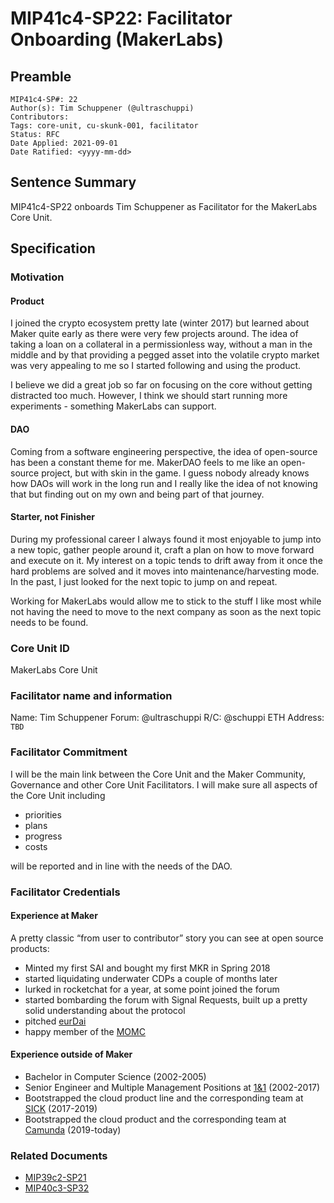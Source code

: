 # MIP41c4-SP22: Facilitator Onboarding (MakerLabs)

## Preamble

```
MIP41c4-SP#: 22
Author(s): Tim Schuppener (@ultraschuppi)
Contributors:
Tags: core-unit, cu-skunk-001, facilitator
Status: RFC
Date Applied: 2021-09-01
Date Ratified: <yyyy-mm-dd>
```

## Sentence Summary

MIP41c4-SP22 onboards Tim Schuppener as Facilitator for the MakerLabs Core Unit.

## Specification

### Motivation

#### Product

I joined the crypto ecosystem pretty late (winter 2017) but learned about Maker quite early as there were very few projects around. The idea of taking a loan on a collateral in a permissionless way, without a man in the middle and by that providing a pegged asset into the volatile crypto market was very appealing to me so I started following and using the product.

I believe we did a great job so far on focusing on the core without getting distracted too much. However, I think we should start running more experiments - something MakerLabs can support.

#### DAO

Coming from a software engineering perspective, the idea of open-source has been a constant theme for me. MakerDAO feels to me like an open-source project, but with skin in the game. I guess nobody already knows how DAOs will work in the long run and I really like the idea of not knowing that but finding out on my own and being part of that journey.

#### Starter, not Finisher

During my professional career I always found it most enjoyable to jump into a new topic, gather people around it, craft a plan on how to move forward and execute on it. My interest on a topic tends to drift away from it once the hard problems are solved and it moves into maintenance/harvesting mode. In the past, I just looked for the next topic to jump on and repeat.

Working for MakerLabs would allow me to stick to the stuff I like most while not having the need to move to the next company as soon as the next topic needs to be found.

### Core Unit ID

MakerLabs Core Unit

### Facilitator name and information

Name: Tim Schuppener
Forum: @ultraschuppi
R/C: @schuppi
ETH Address: `TBD`

### Facilitator Commitment

I will be the main link between the Core Unit and the Maker Community, Governance and other Core Unit Facilitators. I will make sure all aspects of the Core Unit including

* priorities
* plans
* progress
* costs

will be reported and in line with the needs of the DAO.

### Facilitator Credentials

#### Experience at Maker

A pretty classic “from user to contributor” story you can see at open source products:

* Minted my first SAI and bought my first MKR in Spring 2018
* started liquidating underwater CDPs a couple of months later
* lurked in rocketchat for a year, at some point joined the forum
* started bombarding the forum with Signal Requests, built up a pretty solid understanding about the protocol
* pitched [eurDai](https://forum.makerdao.com/t/mip13c3-sp10-declaration-of-intent-eurdai/6766)
* happy member of the [MOMC](https://forum.makerdao.com/t/parameter-proposal-group-makerdao-open-market-committee/7355)

#### Experience outside of Maker

* Bachelor in Computer Science (2002-2005)
* Senior Engineer and Multiple Management Positions at [1&1](https://www.ionos.com/) (2002-2017)
* Bootstrapped the cloud product line and the corresponding team at [SICK](http://sick.de) (2017-2019)
* Bootstrapped the cloud product and the corresponding team at [Camunda](http://camunda.com) (2019-today)

### Related Documents

* [MIP39c2-SP21](http://159.203.86.45:8000/mips/details/MIP39c2SP21)
* [MIP40c3-SP32](http://159.203.86.45:8000/mips/details/MIP40c3SP2)
